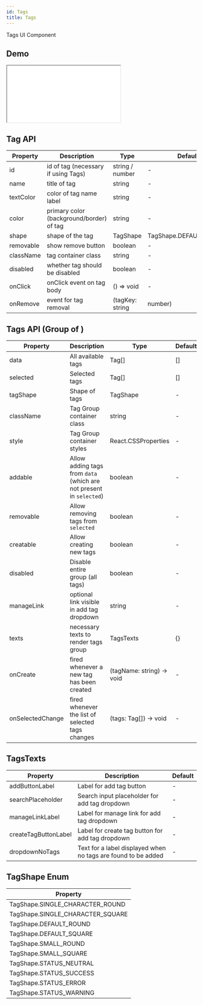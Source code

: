 ```yaml
---
id: Tags
title: Tags
---
```


Tags UI Component

## Demo

<iframe src="/storybook-static/iframe.html?id=components-tags--default"></iframe>

## Tag API

| Property  | Description                              | Type            | Default                |
| --------- | ---------------------------------------- | --------------- | ---------------------- |
| id        | id of tag (necessary if using Tags)      | string / number | -                      |
| name      | title of tag                             | string          | -                      |
| textColor | color of tag name label                  | string          | -                      |
| color     | primary color (background/border) of tag | string          | -                      |
| shape     | shape of the tag                         | TagShape        | TagShape.DEFAULT_ROUND |
| removable | show remove button                       | boolean         | -                      |
| className | tag container class                      | string          | -                      |
| disabled  | whether tag should be disabled           | boolean         | -                      |
| onClick   | onClick event on tag body                | () => void      | -                      |
| onRemove  | event for tag removal                    | (tagKey: string | number)                | - |

## Tags API (Group of <Tag />)

| Property         | Description                                                         | Type                      | Default |
| ---------------- | ------------------------------------------------------------------- | ------------------------- | ------- |
| data             | All available tags                                                  | Tag[]                     | []      |
| selected         | Selected tags                                                       | Tag[]                     | []      |
| tagShape         | Shape of tags                                                       | TagShape                  | -       |
| className        | Tag Group container class                                           | string                    | -       |
| style            | Tag Group container styles                                          | React.CSSProperties       | -       |
| addable          | Allow adding tags from `data` (which are not present in `selected`) | boolean                   | -       |
| removable        | Allow removing tags from `selected`                                 | boolean                   | -       |
| creatable        | Allow creating new tags                                             | boolean                   | -       |
| disabled         | Disable entire group (all tags)                                     | boolean                   | -       |
| manageLink       | optional link visible in add tag dropdown                           | string                    | -       |
| texts            | necessary texts to render tags group                                | TagsTexts                 | {}      |
| onCreate         | fired whenever a new tag has been created                           | (tagName: string) -> void | -       |
| onSelectedChange | fired whenever the list of selected tags changes                    | (tags: Tag[]) -> void     | -       |

## TagsTexts

| Property             | Description                                                   | Default |
| -------------------- | ------------------------------------------------------------- | ------- |
| addButtonLabel       | Label for add tag button                                      | -       |
| searchPlaceholder    | Search input placeholder for add tag dropdown                 | -       |
| manageLinkLabel      | Label for manage link for add tag dropdown                    | -       |
| createTagButtonLabel | Label for create tag button for add tag dropdown              | -       |
| dropdownNoTags       | Text for a label displayed when no tags are found to be added | -       |

## TagShape Enum

| Property                         |
| -------------------------------- |
| TagShape.SINGLE_CHARACTER_ROUND  |
| TagShape.SINGLE_CHARACTER_SQUARE |
| TagShape.DEFAULT_ROUND           |
| TagShape.DEFAULT_SQUARE          |
| TagShape.SMALL_ROUND             |
| TagShape.SMALL_SQUARE            |
| TagShape.STATUS_NEUTRAL          |
| TagShape.STATUS_SUCCESS          |
| TagShape.STATUS_ERROR            |
| TagShape.STATUS_WARNING          |
